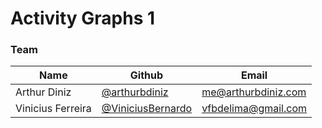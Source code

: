 # Activity Graphs 1

### Team

| Name  | Github  | Email  |  
|--------------------|---|---|
| Arthur Diniz       | [@arthurbdiniz](https://github.com/arthurbdiniz)  | me@arthurbdiniz.com  |  
| Vinicius Ferreira  | [@ViniciusBernardo](https://github.com/ViniciusBernardo)  | vfbdelima@gmail.com  |    



